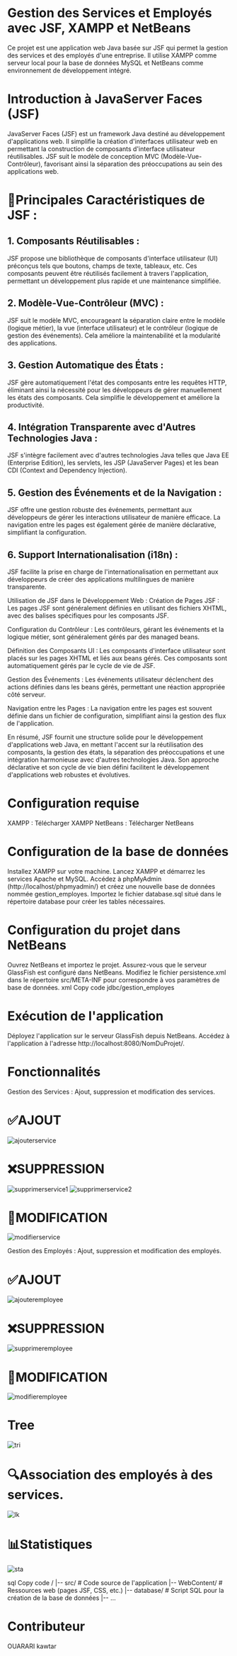 # Gestion des Services et Employés avec JSF, XAMPP et NetBeans

Ce projet est une application web Java basée sur JSF qui permet la gestion des services et des employés d'une entreprise. Il utilise XAMPP comme serveur local pour la base de données MySQL et NetBeans comme environnement de développement intégré.


# Introduction à JavaServer Faces (JSF)
JavaServer Faces (JSF) est un framework Java destiné au développement d'applications web. Il simplifie la création d'interfaces utilisateur web en permettant la construction de composants d'interface utilisateur réutilisables. JSF suit le modèle de conception MVC (Modèle-Vue-Contrôleur), favorisant ainsi la séparation des préoccupations au sein des applications web.

# 📌Principales Caractéristiques de JSF :
##  1. Composants Réutilisables :
JSF propose une bibliothèque de composants d'interface utilisateur (UI) préconçus tels que boutons, champs de texte, tableaux, etc. Ces composants peuvent être réutilisés facilement à travers l'application, permettant un développement plus rapide et une maintenance simplifiée.

##  2. Modèle-Vue-Contrôleur (MVC) :
JSF suit le modèle MVC, encourageant la séparation claire entre le modèle (logique métier), la vue (interface utilisateur) et le contrôleur (logique de gestion des événements). Cela améliore la maintenabilité et la modularité des applications.

##  3. Gestion Automatique des États :
JSF gère automatiquement l'état des composants entre les requêtes HTTP, éliminant ainsi la nécessité pour les développeurs de gérer manuellement les états des composants. Cela simplifie le développement et améliore la productivité.

##  4. Intégration Transparente avec d'Autres Technologies Java :
JSF s'intègre facilement avec d'autres technologies Java telles que Java EE (Enterprise Edition), les servlets, les JSP (JavaServer Pages) et les bean CDI (Context and Dependency Injection).

##  5. Gestion des Événements et de la Navigation :
JSF offre une gestion robuste des événements, permettant aux développeurs de gérer les interactions utilisateur de manière efficace. La navigation entre les pages est également gérée de manière déclarative, simplifiant la configuration.

##  6. Support Internationalisation (i18n) :
JSF facilite la prise en charge de l'internationalisation en permettant aux développeurs de créer des applications multilingues de manière transparente.

Utilisation de JSF dans le Développement Web :
Création de Pages JSF : Les pages JSF sont généralement définies en utilisant des fichiers XHTML, avec des balises spécifiques pour les composants JSF.

Configuration du Contrôleur : Les contrôleurs, gérant les événements et la logique métier, sont généralement gérés par des managed beans.

Définition des Composants UI : Les composants d'interface utilisateur sont placés sur les pages XHTML et liés aux beans gérés. Ces composants sont automatiquement gérés par le cycle de vie de JSF.

Gestion des Événements : Les événements utilisateur déclenchent des actions définies dans les beans gérés, permettant une réaction appropriée côté serveur.

Navigation entre les Pages : La navigation entre les pages est souvent définie dans un fichier de configuration, simplifiant ainsi la gestion des flux de l'application.

En résumé, JSF fournit une structure solide pour le développement d'applications web Java, en mettant l'accent sur la réutilisation des composants, la gestion des états, la séparation des préoccupations et une intégration harmonieuse avec d'autres technologies Java. Son approche déclarative et son cycle de vie bien défini facilitent le développement d'applications web robustes et évolutives.

# Configuration requise

XAMPP : Télécharger XAMPP
NetBeans : Télécharger NetBeans

# Configuration de la base de données

Installez XAMPP sur votre machine.
Lancez XAMPP et démarrez les services Apache et MySQL.
Accédez à phpMyAdmin (http://localhost/phpmyadmin/) et créez une nouvelle base de données nommée gestion_employes.
Importez le fichier database.sql situé dans le répertoire database pour créer les tables nécessaires.

# Configuration du projet dans NetBeans

Ouvrez NetBeans et importez le projet.
Assurez-vous que le serveur GlassFish est configuré dans NetBeans.
Modifiez le fichier persistence.xml dans le répertoire src/META-INF pour correspondre à vos paramètres de base de données.
xml
Copy code
<persistence-unit name="GestionEmployesPU" transaction-type="JTA">
    <jta-data-source>jdbc/gestion_employes</jta-data-source>
    <properties>
        <!-- Configurations de la base de données -->
        <property name="javax.persistence.schema-generation.database.action" value="update" />
    </properties>
</persistence-unit>

# Exécution de l'application

Déployez l'application sur le serveur GlassFish depuis NetBeans.
Accédez à l'application à l'adresse http://localhost:8080/NomDuProjet/.

# Fonctionnalités

Gestion des Services :
Ajout, suppression et modification des services.

# ✅AJOUT 

![ajouterservice](https://github.com/ouarriorxx/JSF/assets/143946046/088d3286-443e-41fe-8570-3b569c5907a9)

# ❌SUPPRESSION

![supprimerservice1](https://github.com/ouarriorxx/JSF/assets/143946046/05372a20-50a3-4efa-8ce7-d3669d226830)
![supprimerservice2](https://github.com/ouarriorxx/JSF/assets/143946046/9143cf3c-b89e-469d-aa3c-ea6644cfba67)

# 🔧MODIFICATION

![modifierservice](https://github.com/ouarriorxx/JSF/assets/143946046/48e30604-50ae-4508-a9e3-8a85eebddd07)


Gestion des Employés :
Ajout, suppression et modification des employés.

# ✅AJOUT

![ajouteremployee](https://github.com/ouarriorxx/JSF/assets/143946046/5b845e9f-e406-4e3e-b075-33e9fd529b6a)

# ❌SUPPRESSION

![supprimeremployee](https://github.com/ouarriorxx/JSF/assets/143946046/167001ea-0a27-4133-b962-60eceb67f2a2)

# 🔧MODIFICATION

![modifieremployee](https://github.com/ouarriorxx/JSF/assets/143946046/9d678294-3bc1-4dbd-9bf2-b732c554a41d)


# Tree

![tri](https://github.com/ouarriorxx/JSF/assets/143946046/3a2b8b71-6403-4e39-b055-92cbe1a23cb2)


# 🔍Association des employés à des services.

![lk](https://github.com/ouarriorxx/JSF/assets/143946046/6a728bf5-bb8c-4adb-bd6f-7c8699dbc017)

# 📊Statistiques

![sta](https://github.com/ouarriorxx/OUARARIREPO/assets/143946046/e695cd5a-1cab-425f-93ba-1f42a7b2d427)


sql
Copy code
/
|-- src/            # Code source de l'application
|-- WebContent/    # Ressources web (pages JSF, CSS, etc.)
|-- database/      # Script SQL pour la création de la base de données
|-- ...

# Contributeur
OUARARI kawtar 

